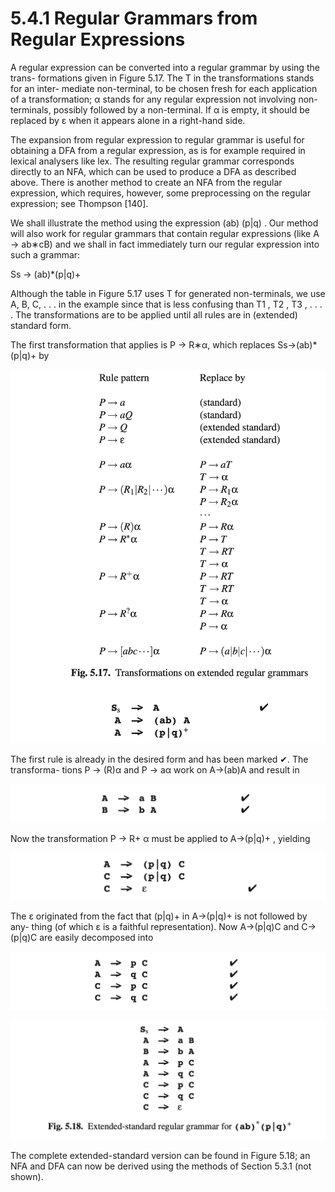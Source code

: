 # 5.4.1 Regular Grammars from Regular Expressions

A regular expression can be converted into a regular grammar by using the trans- formations given in Figure 5.17. The T in the transformations stands for an inter- mediate non-terminal, to be chosen fresh for each application of a transformation; α stands for any regular expression not involving non-terminals, possibly followed by a non-terminal. If α is empty, it should be replaced by ε when it appears alone in a right-hand side.

The expansion from regular expression to regular grammar is useful for obtaining a DFA from a regular expression, as is for example required in lexical analysers like lex. The resulting regular grammar corresponds directly to an NFA, which can be used to produce a DFA as described above. There is another method to create an NFA from the regular expression, which requires, however, some preprocessing on the regular expression; see Thompson [140].

We shall illustrate the method using the expression (ab) (p|q)  . Our method
will also work for regular grammars that contain regular expressions (like A → ab∗cB) and we shall in fact immediately turn our regular expression into such a grammar:

Ss -> (ab)*(p|q)+

Although the table in Figure 5.17 uses T for generated non-terminals, we use A, B, C, . . . in the example since that is less confusing than T1 , T2 , T3 , . . . . The transformations are to be applied until all rules are in (extended) standard form.

The first transformation that applies is P → R∗α, which replaces Ss->(ab)*(p|q)+ by

![图1](../../img/5.4.1_1-Fig.5.17.png)

The first rule is already in the desired form and has been marked ✔. The transforma- tions P → (R)α and P → aα work on A->(ab)A and result in

![图2](../../img/5.4.1_2.png)

Now the transformation P → R+ α must be applied to A->(p|q)+ , yielding

![图3](../../img/5.4.1_3.png)

The ε originated from the fact that (p|q)+ in A->(p|q)+ is not followed by any- thing (of which ε is a faithful representation). Now A->(p|q)C and C->(p|q)C are easily decomposed into

![图4](../../img/5.4.1_4.png)

![图5](../../img/5.4.1_5-Fig.5.18.png)

The complete extended-standard version can be found in Figure 5.18; an NFA and
DFA can now be derived using the methods of Section 5.3.1 (not shown).
